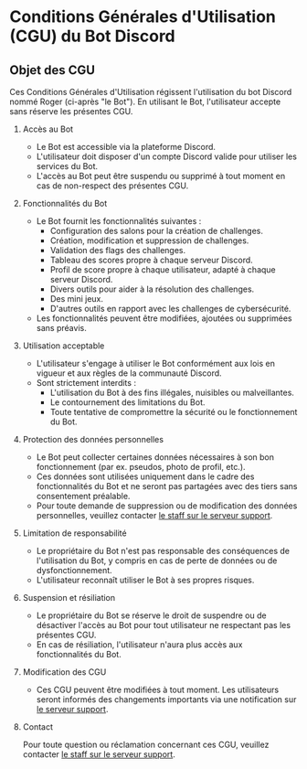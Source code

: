 # Conditions Générales d'Utilisation (CGU) du Bot Discord
## Objet des CGU
Ces Conditions Générales d'Utilisation régissent l'utilisation du bot Discord nommé Roger (ci-après "le Bot"). En utilisant le Bot, l'utilisateur accepte sans réserve les présentes CGU.

1. Accès au Bot
   - Le Bot est accessible via la plateforme Discord.
   - L'utilisateur doit disposer d'un compte Discord valide pour utiliser les services du Bot.
   - L'accès au Bot peut être suspendu ou supprimé à tout moment en cas de non-respect des présentes CGU.
2. Fonctionnalités du Bot
   - Le Bot fournit les fonctionnalités suivantes :
     - Configuration des salons pour la création de challenges.
     - Création, modification et suppression de challenges.
     - Validation des flags des challenges.
     - Tableau des scores propre à chaque serveur Discord.
     - Profil de score propre à chaque utilisateur, adapté à chaque serveur Discord.
     - Divers outils pour aider à la résolution des challenges.
     - Des mini jeux.
     - D'autres outils en rapport avec les challenges de cybersécurité.
   - Les fonctionnalités peuvent être modifiées, ajoutées ou supprimées sans préavis.
3. Utilisation acceptable
   - L'utilisateur s'engage à utiliser le Bot conformément aux lois en vigueur et aux règles de la communauté Discord.
   - Sont strictement interdits :
     - L'utilisation du Bot à des fins illégales, nuisibles ou malveillantes.
     - Le contournement des limitations du Bot.
     - Toute tentative de compromettre la sécurité ou le fonctionnement du Bot.
4. Protection des données personnelles
   - Le Bot peut collecter certaines données nécessaires à son bon fonctionnement (par ex. pseudos, photo de profil, etc.).
   - Ces données sont utilisées uniquement dans le cadre des fonctionnalités du Bot et ne seront pas partagées avec des tiers sans consentement préalable.
   - Pour toute demande de suppression ou de modification des données personnelles, veuillez contacter [le staff sur le serveur support](https://discord.gg/tDWF64AYkW).
5. Limitation de responsabilité
   - Le propriétaire du Bot n'est pas responsable des conséquences de l'utilisation du Bot, y compris en cas de perte de données ou de dysfonctionnement.
   - L'utilisateur reconnaît utiliser le Bot à ses propres risques.
6. Suspension et résiliation
   - Le propriétaire du Bot se réserve le droit de suspendre ou de désactiver l'accès au Bot pour tout utilisateur ne respectant pas les présentes CGU.
   - En cas de résiliation, l'utilisateur n'aura plus accès aux fonctionnalités du Bot.
7. Modification des CGU
   - Ces CGU peuvent être modifiées à tout moment. Les utilisateurs seront informés des changements importants via une notification sur [le serveur support](https://discord.gg/tDWF64AYkW).
8. Contact

   Pour toute question ou réclamation concernant ces CGU, veuillez contacter [le staff sur le serveur support](https://discord.gg/tDWF64AYkW).